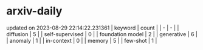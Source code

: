 # arxiv-daily
updated on 2023-08-29 22:14:22.231361
| keyword | count |
| - | - |
| diffusion | 5 |
| self-supervised | 0 |
| foundation model | 2 |
| generative | 6 |
| anomaly | 1 |
| in-context | 0 |
| memory | 5 |
| few-shot | 1 |
